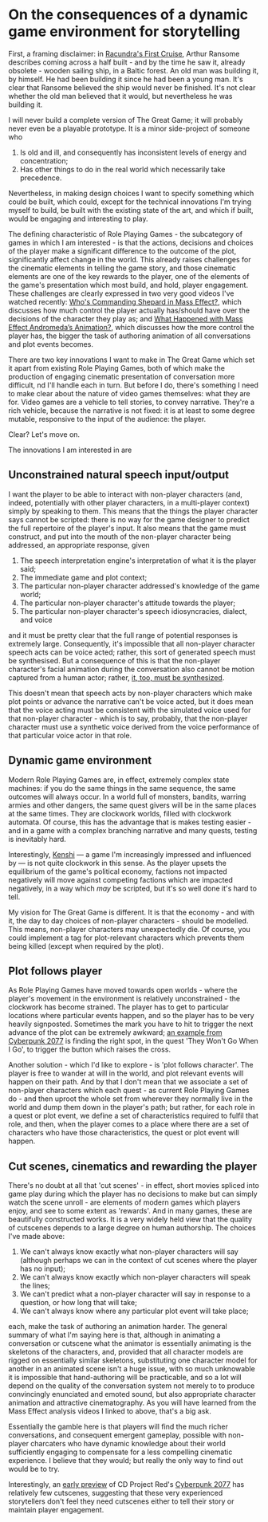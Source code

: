 # On the consequences of a dynamic game environment for storytelling

First, a framing disclaimer: in [Racundra's First Cruise](https://books.google.co.uk/books?id=Ol1-DwAAQBAJ&lpg=PP1&pg=PT77#v=twopage&q&f=false), Arthur Ransome describes coming across a half built - and by the time he saw it, already obsolete - wooden sailing ship, in a Baltic forest. An old man was building it, by himself. He had been building it since he had been a young man. It's clear that Ransome believed the ship would never be finished. It's not clear whether the old man believed that it would, but nevertheless he was building it.

I will never build a complete version of The Great Game; it will probably never even be a playable prototype. It is a minor side-project of someone who

1. Is old and ill, and consequently has inconsistent levels of energy and concentration;
2. Has other things to do in the real world which necessarily take precedence.

Nevertheless, in making design choices I want to specify something which could be built, which could, except for the technical innovations I'm trying myself to build, be built with the existing state of the art, and which if built, would be engaging and interesting to play.

The defining characteristic of Role Playing Games - the subcategory of games in which I am interested - is that the actions, decisions and choices of the player make a significant difference to the outcome of the plot, significantly affect change in the world. This already raises challenges for the cinematic elements in telling the game story, and those cinematic elements are one of the key rewards to the player, one of the elements of the game's presentation which most build, and hold, player engagement. These challenges are clearly expressed in two very good videos I've watched recently: [Who's Commanding Shepard in Mass Effect?](https://youtu.be/bm0S4cn_rfw), which discusses how much control the player actually has/should have over the decisions of the character they play as; and [What Happened with Mass Effect Andromeda’s Animation?](https://youtu.be/NmLPpcVQFJM), which discusses how the more control the player has, the bigger the task of authoring animation of all conversations and plot events becomes.

There are two key innovations I want to make in The Great Game which set it apart from existing Role Playing Games, both of which make the production of engaging cinematic presentation of conversation more difficult, nd I'll handle each in turn. But before I do, there's something I need to make clear about the nature of video games themselves: what they are for. Video games are a vehicle to tell stories, to convey narrative. They're a rich vehicle, because the narrative is not fixed: it is at least to some degree mutable, responsive to the input of the audience: the player.

Clear? Let's move on.

The innovations I am interested in are

## Unconstrained natural speech input/output

I want the player to be able to interact with non-player characters (and, indeed, potentially with other player characters, in a multi-player context) simply by speaking to them. This means that the things the player character says cannot be scripted: there is no way for the game designer to predict the full repertoire of the player's input. It also means that the game must construct, and put into the mouth of the non-player character being addressed, an appropriate response, given

1. The speech interpretation engine's interpretation of what it is the player said;
2. The immediate game and plot context;
3. The particular non-player character addressed's knowledge of the game world;
4. The particular non-player character's attitude towards the player;
5. The particular non-player character's speech idiosyncracies, dialect, and voice

and it must be pretty clear that the full range of potential responses is extremely large. Consequently, it's impossible that all non-player character speech acts can be voice acted; rather, this sort of generated speech must be synthesised. But a consequence of this is that the non-player character's facial animation during the conversation also cannot be motion captured from a human actor; rather, [it, too, must be synthesized](https://youtu.be/fa3_Mfqu8KA).

This doesn't mean that speech acts by non-player characters which make plot points or advance the narrative can't be voice acted, but it does mean that the voice acting must be consistent with the simulated voice used for that non-player character - which is to say, probably, that the non-player character must use a synthetic voice derived from the voice performance of that particular voice actor in that role.

## Dynamic game environment

Modern Role Playing Games are, in effect, extremely complex state machines: if you do the same things in the same sequence, the same outcomes will always occur. In a world full of monsters, bandits, warring armies and other dangers, the same quest givers will be in the same places at the same times. They are clockwork worlds, filled with clockwork automata. Of course, this has the advantage that is makes testing easier - and in a game with a complex branching narrative and many quests, testing is inevitably hard.

Interestingly, [Kenshi](https://lofigames.com/) &mdash; a game I'm increasingly impressed and influenced by &mdash; is not quite clockwork in this sense. As the player upsets the equilibrium of the game's political economy, factions not impacted negatively will move against competing factions which are impacted negatively, in a way which *may* be scripted, but it's so well done it's hard to tell.

My vision for The Great Game is different. It is that the economy - and with it, the day to day choices of non-player characters - should be modelled. This means, non-player characters may unexpectedly die. Of course, you could implement a tag for plot-relevant characters which prevents them being killed (except when required by the plot).

## Plot follows player

As Role Playing Games have moved towards open worlds - where the player's movement in the environment is relatively unconstrained - the clockwork has become strained. The player has to get to particular locations where particular events happen, and so the player has to be very heavily signposted. Sometimes the mark you have to hit to trigger the next advance of the plot can be extremely awkward; [an example from Cyberpunk 2077](https://youtu.be/GEYkuctBUYE?t=2990) is finding the right spot, in the quest 'They Won't Go When I Go', to trigger the button which raises the cross. 

Another solution - which I'd like to explore - is 'plot follows character'. The player is free to wander at will in the world, and plot relevant events will happen on their path. And by that I don't mean that we associate a set of non-player characters which each quest - as current Role Playing Games do - and then uproot the whole set from wherever they normally live in the world and dump them down in the player's path; but rather, for each role in a quest or plot event, we define a set of characteristics required to fulfil that role, and then, when the player comes to a place where there are a set of characters who have those characteristics, the quest or plot event will happen.

## Cut scenes, cinematics and rewarding the player

There's no doubt at all that 'cut scenes' - in effect, short movies spliced into game play during which the player has no decisions to make but can simply watch the scene unroll - are elements of modern games which players enjoy, and see to some extent as 'rewards'. And in many games, these are beautifully constructed works. It is a very widely held view that the quality of cutscenes depends to a large degree on human authorship. The choices I've made above:

1. We can't always know exactly what non-player characters will say (although perhaps we can in the context of cut scenes where the player has no input);
2. We can't always know exactly which non-player characters will speak the lines;
3. We can't predict what a non-player character will say in response to a question, or how long that will take;
4. We can't always know where any particular plot event will take place;

each, make the task of authoring an animation harder. The general summary of what I'm saying here is that, although in animating a conversation or cutscene what the animator is essentially animating is the skeletons of the characters, and, provided that all character models are rigged on essentially similar skeletons, substituting one character model for another in an animated scene isn't a huge issue, with so much unknowable it is impossible that hand-authoring will be practicable, and so a lot will depend on the quality of the conversation system not merely to to produce convincingly enunciated and emoted sound, but also appropriate character animation and attractive cinematography. As you will have learned from the Mass Effect analysis videos I linked to above, that's a big ask.

Essentially the gamble here is that players will find the much richer conversations, and consequent emergent gameplay, possible with non-player charcaters who have dynamic knowledge about their world sufficiently engaging to compensate for a less compelling cinematic experience. I believe that they would; but really the only way to find out would be to try.

Interestingly, an [early preview](https://youtu.be/VwwZx5t5MIc?t=327) of CD Project Red's [Cyberpunk 2077](https://www.cyberpunk.net/us/en/cyberpunk-2077) has relatively few cutscenes, suggesting that these very experienced storytellers don't feel they need cutscenes either to tell their story or maintain player engagement.
